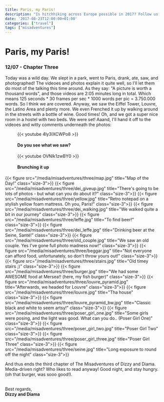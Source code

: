```yaml
---
title: Paris, my Paris!
description: "Is hitchhiking across Europe possible in 2017? Follow us, and find out!"
date: '2017-08-23T12:00:00+01:00'
categories: ["travel"]
tags: ["misadventures"]
---
```


# Paris, my Paris!
### 12/07 - Chapter Three
Today was a wild day. We slept in a park, went to Paris, drank, ate, saw, and photographed! The videoes and photos explain it quite well, so I'll let them do most of the talking this time around. As they say: "A picture is worth a thousand words", and those videos are 2:05 minutes long in total. Which means 125 seconds &#42; 30 frames per sec &#42; 1000 words per pic = 3.750.000 words. So I think we are covered. Anyway, we saw the Eiffel Tower, Louvre, the Latino Area and plenty more. We even Frenched it up by walking around in the streets with a bottle of wine. Good times! Oh, and we got a super nice room in a hostel with two beds. We were set! Aaand, I'll hand it off to the videoes and witty comments underneath the photos:


<figure class="size-3">
    {{< youtube 4ly3IXCWPo8 >}}
    <figcaption>
        <h4>Do you see what we saw?</h4>
    </figcaption>
</figure>

<figure class="size-3">
    {{< youtube OVNlk1zwBY0 >}}
    <figcaption>
        <h4>Brunching it up</h4>
    </figcaption>
</figure>

{{< figure src="/media/misadventures/three/map.jpg" title="Map of the Day!" class="size-3">}}
{{< figure src="/media/misadventures/three/dei_giveup.jpg" title="There's going to be lots of photos - but what can you do about it?" class="size-3">}}
{{< figure src="/media/misadventures/three/yellow.jpg" title="Retro notepad on a stylish yellow foam mattress. Oh you, Paris!" class="size-3">}}
{{< figure src="/media/misadventures/three/dei_walking.jpg" title="We walked quite a bit in our journey" class="size-3">}}
{{< figure src="/media/misadventures/three/leffe.jpg" title="To find beer!" class="size-3">}}
{{< figure src="/media/misadventures/three/dei_leffe.jpg" title="Drinking beer at the Seine, Santé!" class="size-3">}}
{{< figure src="/media/misadventures/three/old_couple.jpg" title="We saw an old couple. Yes I've gone full photo madness now!" class="size-3">}}
{{< figure src="/media/misadventures/three/beggar.jpg" title="Not everyone can afford food, unfortunately, so don't throw yours out!" class="size-3">}}
{{< figure src="/media/misadventures/three/stairs.jpg" title="Old timey stairs ;)" class="size-3">}}
{{< figure src="/media/misadventures/three/burger.jpg" title="We had some AWESOME food at Mersea!! (here, my fish burger)" class="size-3">}}
{{< figure src="/media/misadventures/three/louvre_pyramid.jpg" title="Afterwards, we headed for Louvre" class="size-3">}}
{{< figure src="/media/misadventures/three/louvre.jpg" title="Tha house" class="size-3">}}
{{< figure src="/media/misadventures/three/louvre_pyramid_bw.jpg" title="Classic black and white to seem artsy!" class="size-3">}}
{{< figure src="/media/misadventures/three/poser_girl_one.jpg" title="Some girls were posing, and the light was good. What can you do.. (Poser Girl One)" class="size-3">}}
{{< figure src="/media/misadventures/three/poser_girl_two.jpg" title="Poser Girl Two" class="size-3">}}
{{< figure src="/media/misadventures/three/poser_girl_three.jpg" title="Poser Girl Three" class="size-3">}}
{{< figure src="/media/misadventures/three/seine.jpg" title="Long exposure to round off the night" class="size-3">}}

And thus ends the third chapter of The Misadventures of Dizzy and Diama. Media-driven right? Who likes to read anyway! Good night, and stay hungry. (oh that burger, was sooo good!).
<br /><br />

Best regards,<br />**Dizzy and Diama**
